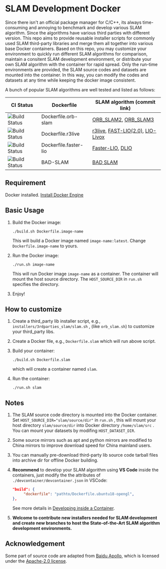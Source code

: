 # SLAM Development Docker
Since there isn't an official package manager for C/C++, its always time-consuming and annoying to benchmark and develop various SLAM algorithm. Since the algorithms have various third parties with different version. This repo aims to provide reusable installer scripts for commonly used SLAM third-party libraries and merge them all together into various base Docker containers. Based on this repo, you may customize your environment to quickly run different SLAM algorithms for comparison, maintain a consitent SLAM development environment, or distribute your own SLAM algorithm with the container for rapid spread. Only the run-time environments are provided, the SLAM source codes and datasets are mounted into the container. In this way, you can modify the codes and datasets at any time while keeping the docker image consistent.

A bunch of popular SLAM algorithms are well tested and listed as follows:

| CI Status       | Dockerfile     | SLAM algorithm (commit link)       |
| ------------------------------------------------------------ | ---------- | ------------------------------------------------------------ | 
| ![Build Status](https://github.com/sqn175/slam_dev_docker/actions/workflows/docker-image-orb-slam.yml/badge.svg) | Dockerfile.orb-slam | [ORB_SLAM2](), [ORB_SLAM3]() | 
| ![Build Status](https://github.com/sqn175/slam_dev_docker/actions/workflows/docker-image-r3live.yml/badge.svg) | Dockerfile.r3live | [r3live](), [FAST-LIO(2.0)](https://github.com/hku-mars/FAST_LIO/commit/5d9dc72523f465633d57bb9c3ac4e3f4fdaffb4c), [LIO-Livox](https://github.com/Livox-SDK/LIO-Livox/commit/2296e4bea59bcfec09624a6f052fd6bfbe2b1e6a)    | 
| ![Build Status](https://github.com/sqn175/slam_dev_docker/actions/workflows/docker-image-faster-lio.yml/badge.svg) | Dockerfile.faster-lio  | [Faster-LIO](https://github.com/gaoxiang12/faster-lio/commit/6f6f1d6ea97071902a82c138f3359d4711873e2b), [DLIO](https://github.com/vectr-ucla/direct_lidar_inertial_odometry/commit/75c875f0088b498a9d6453f3ab003d6ab853ad85)                 |
| ![Build Status](https://github.com/sqn175/slam_dev_docker/actions/workflows/docker-image-bad-slam.yml/badge.svg) | BAD-SLAM   | [BAD SLAM]()                 |


## Requirement

Docker installed. [Install Docker Engine](https://docs.docker.com/engine/install/)

## Basic Usage

1. Build the Docker image:

   ```
   ./build.sh Dockerfile.image-name
   ```

   This will build a Docker image named `image-name:latest`. Change `Dockerfile.image-name` to yours.

2. Run the Docker image:

   ```
   ./run.sh image-name
   ```

   This will run Docker image `image-name` as a container. The container will mount the host source directory. 
   The `HOST_SOURCE_DIR` in `run.sh` specifies the directory.

3. Enjoy!

## How to customize

1. Create a third_party lib installer script, e.g., `installers/3rdparties_slam/slam.sh` , (like `orb_slam.sh`) to customize your third_party libs.

2. Create a Docker file, e.g., `Dockerfile.slam` which will run above script.

3. Build your container:

   ```
   ./build.sh Dockerfile.slam
   ```

   which will create a container named `slam`.

4. Run the container:

   ```
   ./run.sh slam
   ```

## Notes

1. The SLAM source code directory is mounted into the Docker container. Set `HOST_SOURCE_DIR="slam/source/dir"`  in `run.sh` , this will mount your host directory `slam/source/dir` into Docker directory `/home/slam/src` . You can mount your datasets by modifing `HOST_DATASET_DIR`.

2. Some source mirrors such as apt and python mirrors are modified to China mirrors to improve download speed for China mainland users.

3. You can manually pre-download third-party lib source code tarball files into archive dir for offline Docker building.

4. **Recommend** to develop your SLAM algorithm using **VS Code** inside the containers, just modify the the attributes of `./devcontainer/devcontainer.json`  in VSCode:

   ```json
   "build": {
        "dockerfile": "pathto/Dockerfile.ubuntu18-opengl",
   },
   ```

   See more details in [Developing inside a Container](https://code.visualstudio.com/docs/remote/containers).

5. **Welcome to contribute new installers needed for SLAM development and create new branches to host the State-of-the-Art SLAM algorithm development environments.**

## Acknowledgement
Some part of source code are adapted from [Baidu Apollo](https://github.com/ApolloAuto/apollo), which is licensed under the [Apache-2.0 license](https://github.com/ApolloAuto/apollo/blob/master/LICENSE).



